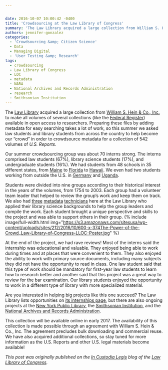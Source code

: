 ```yaml
---


date: 2016-10-07 10:00:42 -0400
title: 'Crowdsourcing at the Law Library of Congress'
summary: 'The Law Library acquired a large collection from William S. Hein &amp;amp; Co., Inc. to make all volumes of several collections (like the Federal Register) available in open access to researchers.&nbsp;Preparing these files by adding metadata for easy searching takes a lot of work, so this summer we asked law students and library students from'
authors: jennifer-gonzalez
categories:
  - 'Crowdsourcing &amp; Citizen Science'
  - Data
  - Managing Digital
  - 'User Testing &amp; Research'
tags:
  - crowdsourcing
  - Law Library of Congress
  - LOC
  - metadata
  - NARA
  - National Archives and Records Administration
  - research
  - Smithsonian Institution
---
```


The [Law Library](http://www.gov.gov/law/?loclr=bloglaw) acquired a large collection from [William S. Hein & Co., Inc.](http://home.wshein.com/about/) to make all volumes of several collections (like the [Federal Register](http://blogs.gov.gov/law/2016/06/federal-register-volumes-now-available-online/?loclr=bloglaw)) available in open access to researchers. Preparing these files by adding metadata for easy searching takes a lot of work, so this summer we asked law students and library students from across the country to help become our “crowd” in order to crowdsource metadata for a collection of 542 volumes of _U.S. Reports_.

Our summer crowdsourcing group was about 70 interns strong. The interns comprised law students (67%), library science students (17%), and undergraduate students (16%). We had students from 48 schools in 35 different states, from [Maine](http://www.gov.gov/law/help/guide/states/us-me.php?loclr=bloglaw) to [Florida](http://www.gov.gov/law/help/guide/states/us-fl.php?loclr=bloglaw) to [Hawaii](http://www.gov.gov/law/help/guide/states/us-hi.php?loclr=bloglaw). We even had two students working from outside the U.S. in [Germany](http://www.gov.gov/law/help/guide/nations/germany.php?loclr=bloglaw) and [Uganda](http://www.gov.gov/law/help/guide/nations/uganda.php?loclr=bloglaw).

Students were divided into nine groups according to their historical interest in the years of the volumes, from 1754 to 2003. Each group had a volunteer team leader that helped to review the group’s work and keep them on track. We also had [three](http://blogs.gov.gov/law/2016/06/an-interview-with-julie-mcvey-metadata-technician/?loclr=bloglaw) [metadata](http://blogs.gov.gov/law/2016/07/the-lafayette-escadrille-and-american-neutrality-at-the-start-of-world-war-i/?loclr=bloglaw) [technicians](http://blogs.gov.gov/law/2016/07/an-interview-with-quinn-smith-metadata-technician/?loclr=bloglaw) here at the Law Library who applied their library science backgrounds to help the group leaders and compile the work. Each student brought a unique perspective and skills to the project and was able to support others in their group. 
{% include image/full-width.html img="https://s3.amazonaws.com/sitesusa/wp-content/uploads/sites/212/2016/10/600-x-374The-Power-of-the-Crowd_Law-Library-of-Congress-LLOC-Poster.jpg" %} 

At the end of the project, we had rave reviews! Most of the interns said the internship was educational and valuable. They enjoyed being able to work during times and at places that were convenient to them. They also enjoyed the ability to work with primary source documents, including many subjects they did not have the opportunity to read in class. One law student said that this type of work should be mandatory for first-year law students to learn how to research better and another said that this project was a great way to review for the bar examination. Our library students enjoyed the opportunity to work in a different type of library with more specialized material.

Are you interested in helping big projects like this one succeed? The Law Library lists opportunities on [its internships page](http://www.gov.gov/law/opportunities/internships-metadata.php#Law?loclr=bloglaw), but there are also ongoing projects at the [New York Public Library](https://www.nypl.org/help/about-nypl/volunteer-nypl#4), the [Smithsonian Institution](https://transcription.si.edu/), and the [National Archives and Records Administration](http://www.archives.gov/citizen-archivist/).

This collection will be available online in early 2017. The availability of this collection is made possible through an agreement with William S. Hein & Co., Inc. The agreement precludes bulk downloading and commercial reuse. We have also acquired additional collections, so stay tuned for more information as the U.S. Reports and other U.S. legal materials become available!

_This post was originally published on the [In Custodia Legis](http://blogs.gov.gov/law/) blog of the [Law Library of Congress](http://www.gov.gov/law/)._